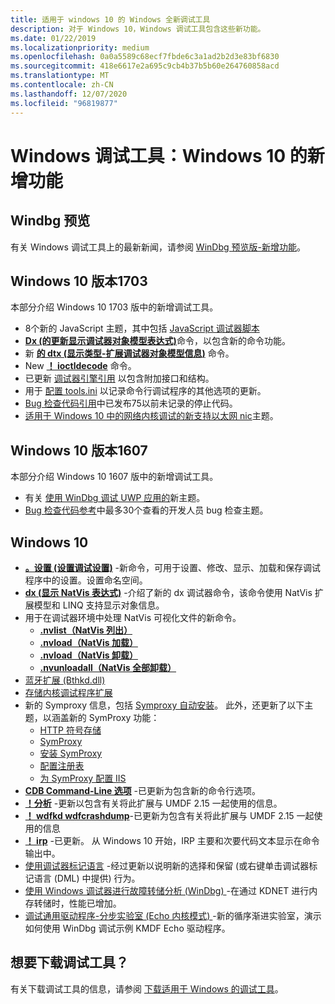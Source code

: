 ```yaml
---
title: 适用于 windows 10 的 Windows 全新调试工具
description: 对于 Windows 10，Windows 调试工具包含这些新功能。
ms.date: 01/22/2019
ms.localizationpriority: medium
ms.openlocfilehash: 0a0a5589c68ecf7fbde6c3a1ad2b2d3e83bf6830
ms.sourcegitcommit: 418e6617e2a695c9cb4b37b5b60e264760858acd
ms.translationtype: MT
ms.contentlocale: zh-CN
ms.lasthandoff: 12/07/2020
ms.locfileid: "96819877"
---
```

# <a name="debugging-tools-for-windows-new-for-windows-10"></a>Windows 调试工具：Windows 10 的新增功能

## <a name="span-idwindbg_previewspanspan-idwindbg_previewspanspan-idwindbg_previewspanwindbg-preview"></a><span id="Windbg_Preview"></span><span id="windbg_preview"></span><span id="WINDBG_PREVIEW"></span>Windbg 预览

有关 Windows 调试工具上的最新新闻，请参阅 [WinDbg 预览版-新增功能](windbg-what-is-new-preview.md)。


## <a name="span-idwindows_10__version_1703spanspan-idwindows_10__version_1703spanspan-idwindows_10__version_1703spanwindows-10-version-1703"></a><span id="Windows_10__version_1703"></span><span id="windows_10__version_1703"></span><span id="WINDOWS_10__VERSION_1703"></span>Windows 10 版本1703

本部分介绍 Windows 10 1703 版中的新增调试工具。

-   8个新的 JavaScript 主题，其中包括 [JavaScript 调试器脚本](javascript-debugger-scripting.md)
-   [**Dx (的更新显示调试器对象模型表达式)**](dx--display-visualizer-variables-.md)命令，以包含新的命令功能。
-   新 [**的 dtx (显示类型-扩展调试器对象模型信息)**](dtx--display-type---extended-debugger-object-model-information-.md) 命令。
-   New [**！ ioctldecode**](-ioctldecode.md) 命令。
-   已更新 [调试器引擎引用](debugger-engine-reference.md) 以包含附加接口和结构。
-   用于 [配置 tools.ini](configuring-tools-ini.md) 以记录命令行调试程序的其他选项的更新。
-   [Bug 检查代码引用](bug-check-code-reference2.md)中已发布75以前未记录的停止代码。
-   [适用于 Windows 10 中的网络内核调试的新支持以太网 nic](supported-ethernet-nics-for-network-kernel-debugging-in-windows-10.md)主题。

## <a name="span-idwindows_10__version_1607spanspan-idwindows_10__version_1607spanspan-idwindows_10__version_1607spanwindows-10-version-1607"></a><span id="Windows_10__version_1607"></span><span id="windows_10__version_1607"></span><span id="WINDOWS_10__VERSION_1607"></span>Windows 10 版本1607


本部分介绍 Windows 10 1607 版中的新增调试工具。

-   有关 [使用 WinDbg 调试 UWP 应用的](debugging-a-uwp-app-using-windbg.md)新主题。
-   [Bug 检查代码参考](bug-check-code-reference2.md)中最多30个查看的开发人员 bug 检查主题。


## <a name="span-idwindows_10spanspan-idwindows_10spanspan-idwindows_10spanwindows-10"></a><span id="Windows_10"></span><span id="windows_10"></span><span id="WINDOWS_10"></span>Windows 10

-   [**。设置 (设置调试设置)**](-settings--set-debug-settings-.md) -新命令，可用于设置、修改、显示、加载和保存调试程序中的设置。设置命名空间。
-   [**dx (显示 NatVis 表达式)**](dx--display-visualizer-variables-.md) -介绍了新的 dx 调试器命令，该命令使用 NatVis 扩展模型和 LINQ 支持显示对象信息。
-   用于在调试器环境中处理 NatVis 可视化文件的新命令。
    -   [**.nvlist（NatVis 列出）**](-nvlist--natvis-list-.md)
    -   [**.nvload（NatVis 加载）**](-nvload--natvis-load-.md)
    -   [**.nvload（NatVis 卸载）**](-nvunload--natvis-unload-.md)
    -   [**.nvunloadall（NatVis 全部卸载）**](-nvunloadall--natvis-unload-all-.md)
-   [蓝牙扩展 (Bthkd.dll)](bluetooh-extensions--bthkd-dll-.md)
-   [存储内核调试程序扩展](storage-kernel-debugger-extensions.md)
-   新的 Symproxy 信息，包括 [Symproxy 自动安装](symproxy-automated-installation.md)。 此外，还更新了以下主题，以涵盖新的 SymProxy 功能：
    -   [HTTP 符号存储](http-symbol-stores.md)
    -   [SymProxy](symproxy.md)
    -   [安装 SymProxy](installing-symproxy.md)
    -   [配置注册表](configuring-the-registry.md)
    -   [为 SymProxy 配置 IIS](configuring-iis-for-symproxy.md)
-   [**CDB Command-Line 选项**](cdb-command-line-options.md) -已更新为包含新的命令行选项。
-   [**！分析**](-analyze.md) -更新以包含有关将此扩展与 UMDF 2.15 一起使用的信息。
-   [**！ wdfkd wdfcrashdump**](-wdfkd-wdfcrashdump.md)-已更新为包含有关将此扩展与 UMDF 2.15 一起使用的信息
-   [**！ irp**](-irp.md) -已更新。 从 Windows 10 开始，IRP 主要和次要代码文本显示在命令输出中。
-   [使用调试器标记语言](debugger-markup-language-commands.md) -经过更新以说明新的选择和保留 (或右键单击调试器标记语言 (DML) 中提供) 行为。
-   [使用 Windows 调试器进行故障转储分析 (WinDbg) ](crash-dump-files.md) -在通过 KDNET 进行内存转储时，性能已增加。
-   [调试通用驱动程序-分步实验室 (Echo 内核模式) ](debug-universal-drivers---step-by-step-lab--echo-kernel-mode-.md)-新的循序渐进实验室，演示如何使用 WinDbg 调试示例 KMDF Echo 驱动程序。

 
## <a name="looking-to-download-the-debugging-tools"></a>想要下载调试工具？

有关下载调试工具的信息，请参阅 [下载适用于 Windows 的调试工具](debugger-download-tools.md)。



